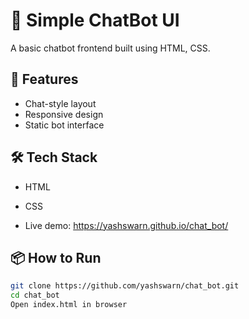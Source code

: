 # 🤖 Simple ChatBot UI

A basic chatbot frontend built using HTML, CSS.

## 🚀 Features
- Chat-style layout
- Responsive design
- Static bot interface

## 🛠️ Tech Stack
- HTML
- CSS

- Live demo: https://yashswarn.github.io/chat_bot/

## 📦 How to Run
```bash
git clone https://github.com/yashswarn/chat_bot.git
cd chat_bot
Open index.html in browser
